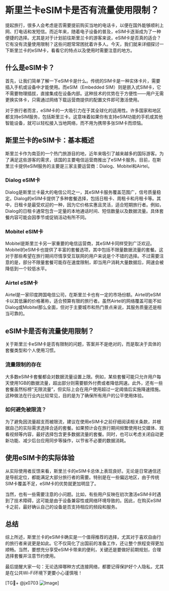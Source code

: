 # 斯里兰卡eSIM卡是否有流量使用限制？

提起旅行，很多人会考虑是否需要提前购买当地的电话卡，以便在国外能够顺利上网、打电话和发短信。而近年来，随着电子设备的普及，eSIM卡逐渐成为了一种便捷的选择。尤其是对于计划前往斯里兰卡的游客来说，eSIM卡是否真的适合？它有没有流量使用限制？这些问题常常困扰着许多人。今天，我们就来详细探讨一下斯里兰卡的eSIM卡，看看它的特点以及使用时需要注意的地方。

## 什么是eSIM卡？

首先，让我们简单了解一下eSIM卡是什么。传统的SIM卡是一种实体卡片，需要插入手机或设备中才能使用。而eSIM（Embedded SIM）则是嵌入式SIM卡，它不需要物理插拔，直接集成在设备内部。这种技术的优势在于方便性——用户无需更换实体卡，只需通过网络下载运营商提供的配置文件即可激活使用。

对于旅行者而言，eSIM卡的一大吸引力在于其全球化的适用性。许多国家和地区都支持eSIM服务，包括斯里兰卡。这意味着如果你有支持eSIM功能的手机或其他智能设备，就可以轻松接入当地网络，而不用为携带多张SIM卡而烦恼。

## 斯里兰卡的eSIM卡：基本概述

斯里兰卡作为南亚的一个热门旅游目的地，近年来吸引了越来越多的国际游客。为了满足这些游客的需求，该国的主要电信运营商推出了eSIM卡服务。目前，在斯里兰卡提供eSIM服务的主要是三家主要运营商：Dialog、Mobitel和Airtel。

### Dialog eSIM卡

Dialog是斯里兰卡最大的电信公司之一，其eSIM卡服务覆盖范围广，信号质量稳定。Dialog的eSIM卡提供了多种套餐选择，包括日租卡、周租卡和月租卡等。其中，日租卡是最受欢迎的一种，因为它价格实惠且灵活，适合短期旅行者。例如，Dialog的日租卡通常包含一定量的本地通话时间、短信数量以及数据流量。具体套餐内容可能会因季节或促销活动有所不同。

### Mobitel eSIM卡

Mobitel是斯里兰卡另一家重要的电信运营商，其eSIM卡同样受到广泛欢迎。Mobitel的eSIM卡也提供了丰富的套餐选项，其中包括不限量数据流量的套餐。这对于那些希望在旅行期间尽情享受互联网的用户来说是个不错的选择。不过需要注意的是，部分不限量套餐可能存在速度限制，即当用户消耗大量数据后，网速会被降低到一个较低水平。

### Airtel eSIM卡

Airtel是一家印度跨国电信公司，在斯里兰卡也有一定的市场份额。Airtel的eSIM卡以其低廉的价格著称，适合预算有限的旅行者。虽然Airtel的网络覆盖可能不如Dialog或Mobitel那么全面，但对于主要城市和热门景点来说，其服务质量还是相当可靠的。

## eSIM卡是否有流量使用限制？

关于斯里兰卡eSIM卡是否有限制的问题，答案并不是绝对的，而是取决于具体的套餐类型和个人使用习惯。

### 流量限制的存在

大多数eSIM卡套餐都会对数据流量设置上限。例如，某些套餐可能只允许用户每天使用1GB的数据流量，超出部分则需要额外付费或者降低网速。此外，还有一些套餐虽然标榜“无限流量”，但实际上会在用户使用超过一定阈值后实施降速措施。这种做法在行业内比较常见，目的是为了确保所有用户的公平使用体验。

### 如何避免被限流？

为了避免因流量超支而被限流，建议在使用eSIM卡之前仔细阅读相关条款，并根据自己的实际需求选择合适的套餐。如果预计会在旅行期间频繁使用社交媒体、观看视频等内容，最好选择包含更多数据流量的套餐。同时，也可以考虑关闭自动更新功能、减少后台应用同步等操作，以节省不必要的数据消耗。

## 使用eSIM卡的实际体验

从实际使用者反馈来看，斯里兰卡的eSIM卡总体上表现良好。无论是日常通信还是导航定位，都能满足大部分旅行者的需要。特别是在一些偏远地区，由于传统SIM卡覆盖不足，eSIM卡的优势就更加明显了。

当然，也有一些需要注意的小问题。比如，有些用户反映在初次激活eSIM卡时遇到了技术障碍，这可能是由于设备兼容性或网络环境导致的。因此，在购买eSIM卡之前，最好确认自己的设备是否支持相应的频段和服务。

## 总结

综上所述，斯里兰卡的eSIM卡确实是一个值得推荐的选择，尤其对于喜欢自由行的旅行者来说更是如此。它不仅简化了出国前的准备工作，还让整个旅程变得更加顺畅。当然，要想充分享受eSIM卡带来的便利，关键还是要做好前期规划，合理选择套餐并注意节约使用。

最后提醒大家一句：无论选择哪种方式连接网络，都要记得保护好个人隐私，尤其是在公共Wi-Fi环境下更要小心谨慎哦！

[TG💪+ @jx0703 ![Image](https://github.com/user-attachments/assets/dbca1d08-cadb-493c-b0ec-ad6f7a83f270)]